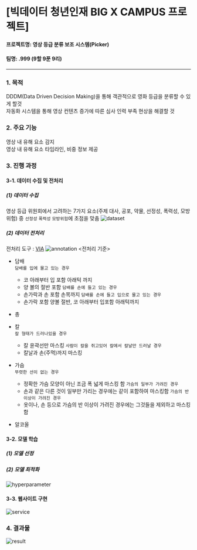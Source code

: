 #  [빅데이터 청년인재 BIG X CAMPUS 프로젝트]
#### 프로젝트명: 영상 등급 분류 보조 시스템(Picker) 
#### 팀명: .999 (9할 9푼 9리)
--- 

### 1. 목적
  DDDM(Data Driven Decision Making)을 통해 객관적으로 영화 등급을 분류할 수 있게 할것  
  자동화 시스템을 통해 영상 컨텐츠 증가에 따른 심사 인력 부족 현상을 해결할 것

### 2. 주요 기능
  영상 내 유해 요소 감지  
  영상 내 유해 요소 타임라인, 비중 정보 제공

### 3. 진행 과정
#### 3-1. 데이터 수집 및 전처리
##### (1) 데이터 수집
  영상 등급 위원회에서 고려하는 7가지 요소(주제 대사, 공포, 약물, 선정성, 폭력성, 모방위험) 중 `선정성` `폭력성` `모방위험`에 초점을 맞춤
  ![dataset](https://github.com/krispedia/.999/blob/master/_ect/dataset.jpg)  

##### (2) 데이터 전처리
  전처리 도구 : [VIA](http://www.robots.ox.ac.uk/~vgg/software/via/)
  ![annotation](https://github.com/krispedia/.999/blob/master/_ect/annotation.jpg)
  <전처리 기준>
  - 담배<br>
    `담배를 입에 물고 있는 경우`
    - 코 아래부터 입 포함 아래턱 까지
    - 양 볼의 절반 포함
    `담배를 손에 들고 있는 경우`
    - 손가락과 손 포함 손목까지
    `담배를 손에 들고 입으로 물고 있는 경우`
    - 손가락 포함 양볼 절반, 코 아래부터 입포함 아래턱까지
  - 총<br>

  - 칼<br>
    `칼 형태가 드러나있을 경우`
    - 칼 윤곽선만 마스킹
    `사람이 칼을 쥐고있어 칼에서 칼날만 드러날 경우`
    - 칼날과 손(주먹)까지 마스킹
  - 가슴<br>
    `뚜렷한 선이 없는 경우`
    - 정확한 가슴 모양이 아닌 조금 폭 넓게 마스킹 함
    `가슴의 일부가 가려진 경우`
    - 손과 같은 다른 것이 일부만 가리는 경우에는 같이 포함하여 마스킹함
    `가슴의 반 이상이 가려진 경우`
    - 옷이나, 손 등으로 가슴의 반 이상이 가려진 경우에는 그것들을 제외하고 마스킹함  
  - 알코올<br>
#### 3-2. 모델 학습
##### (1) 모델 선정
##### (2) 모델 최적화
  ![hyperparameter](https://github.com/krispedia/.999/blob/master/_ect/annotation.jpg)
#### 3-3. 웹사이트 구현
  ![service](https://github.com/krispedia/.999/blob/master/_ect/service.jpg)
### 4. 결과물
  ![result](https://github.com/krispedia/.999/blob/master/_ect/website.jpg)


